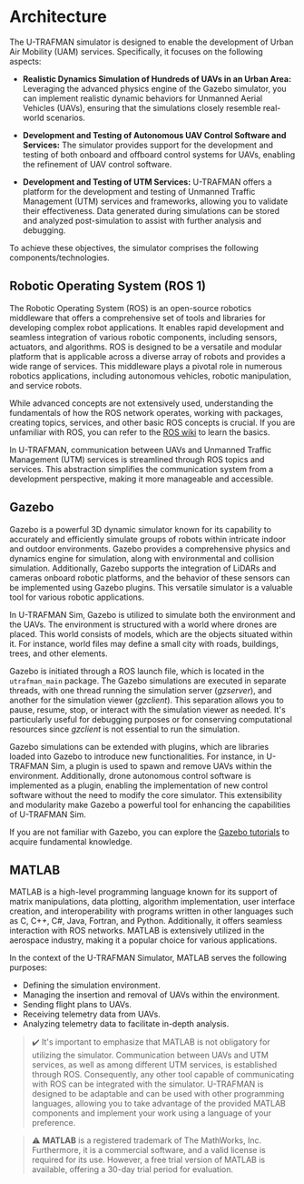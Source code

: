 # Architecture

The U-TRAFMAN simulator is designed to enable the development of Urban Air Mobility (UAM) services. Specifically, it focuses on the following aspects:

- **Realistic Dynamics Simulation of Hundreds of UAVs in an Urban Area:** Leveraging the advanced physics engine of the Gazebo simulator, you can implement realistic dynamic behaviors for Unmanned Aerial Vehicles (UAVs), ensuring that the simulations closely resemble real-world scenarios.

- **Development and Testing of Autonomous UAV Control Software and Services:** The simulator provides support for the development and testing of both onboard and offboard control systems for UAVs, enabling the refinement of UAV control software.

- **Development and Testing of UTM Services:** U-TRAFMAN offers a platform for the development and testing of Unmanned Traffic Management (UTM) services and frameworks, allowing you to validate their effectiveness. Data generated during simulations can be stored and analyzed post-simulation to assist with further analysis and debugging.



To achieve these objectives, the simulator comprises the following components/technologies.


## Robotic Operating System (ROS 1)

The Robotic Operating System (ROS) is an open-source robotics middleware that offers a comprehensive set of tools and libraries for developing complex robot applications. It enables rapid development and seamless integration of various robotic components, including sensors, actuators, and algorithms. ROS is designed to be a versatile and modular platform that is applicable across a diverse array of robots and provides a wide range of services. This middleware plays a pivotal role in numerous robotics applications, including autonomous vehicles, robotic manipulation, and service robots.

While advanced concepts are not extensively used, understanding the fundamentals of how the ROS network operates, working with packages, creating topics, services, and other basic ROS concepts is crucial. If you are unfamiliar with ROS, you can refer to the [ROS wiki](http://wiki.ros.org/ROS/Tutorials) to learn the basics. 

In U-TRAFMAN, communication between UAVs and Unmanned Traffic Management (UTM) services is streamlined through ROS topics and services. This abstraction simplifies the communication system from a development perspective, making it more manageable and accessible.


## Gazebo

Gazebo is a powerful 3D dynamic simulator known for its capability to accurately and efficiently simulate groups of robots within intricate indoor and outdoor environments. Gazebo provides a comprehensive physics and dynamics engine for simulation, along with environmental and collision simulation. Additionally, Gazebo supports the integration of LiDARs and cameras onboard robotic platforms, and the behavior of these sensors can be implemented using Gazebo plugins. This versatile simulator is a valuable tool for various robotic applications.

In U-TRAFMAN Sim, Gazebo is utilized to simulate both the environment and the UAVs. The environment is structured with a world where drones are placed. This world consists of models, which are the objects situated within it. For instance, world files may define a small city with roads, buildings, trees, and other elements.

Gazebo is initiated through a ROS launch file, which is located in the `utrafman_main` package. The Gazebo simulations are executed in separate threads, with one thread running the simulation server (_gzserver_), and another for the simulation viewer (_gzclient_). This separation allows you to pause, resume, stop, or interact with the simulation viewer as needed. It's particularly useful for debugging purposes or for conserving computational resources since _gzclient_ is not essential to run the simulation.

Gazebo simulations can be extended with plugins, which are libraries loaded into Gazebo to introduce new functionalities. For instance, in U-TRAFMAN Sim, a plugin is used to spawn and remove UAVs within the environment. Additionally, drone autonomous control software is implemented as a plugin, enabling the implementation of new control software without the need to modify the core simulator. This extensibility and modularity make Gazebo a powerful tool for enhancing the capabilities of U-TRAFMAN Sim.

If you are not familiar with Gazebo, you can explore the [Gazebo tutorials](http://gazebosim.org/tutorials) to acquire fundamental knowledge.



## MATLAB

MATLAB is a high-level programming language known for its support of matrix manipulations, data plotting, algorithm implementation, user interface creation, and interoperability with programs written in other languages such as C, C++, C#, Java, Fortran, and Python. Additionally, it offers seamless interaction with ROS networks.
MATLAB is extensively utilized in the aerospace industry, making it a popular choice for various applications.

In the context of the U-TRAFMAN Simulator, MATLAB serves the following purposes:
- Defining the simulation environment.
- Managing the insertion and removal of UAVs within the environment.
- Sending flight plans to UAVs.
- Receiving telemetry data from UAVs.
- Analyzing telemetry data to facilitate in-depth analysis.

>:heavy_check_mark: It's important to emphasize that MATLAB is not obligatory for utilizing the simulator. Communication between UAVs and UTM services, as well as among different UTM services, is established through ROS. Consequently, any other tool capable of communicating with ROS can be integrated with the simulator. U-TRAFMAN is designed to be adaptable and can be used with other programming languages, allowing you to take advantage of the provided MATLAB components and implement your work using a language of your preference.

> :warning: **MATLAB** is a registered trademark of The MathWorks, Inc. Furthermore, it is a commercial software, and a valid license is required for its use. However, a free trial version of MATLAB is available, offering a 30-day trial period for evaluation.


